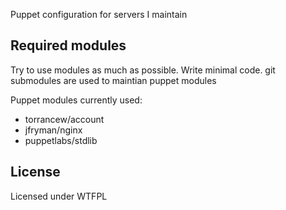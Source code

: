 Puppet configuration for servers I maintain

## Required modules ##

Try to use modules as much as possible. Write minimal code.
git submodules are used to maintian puppet modules

Puppet modules currently used:

- torrancew/account
- jfryman/nginx
- puppetlabs/stdlib

## License ##

Licensed under WTFPL
